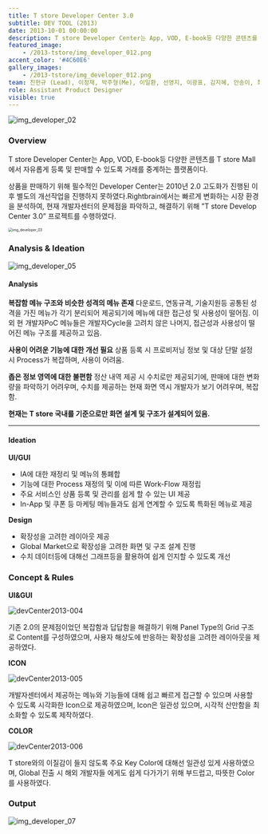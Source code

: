 ```yaml
---
title: T store Developer Center 3.0
subtitle: DEV TOOL (2013)
date: 2013-10-01 00:00:00
description: T store Developer Center는 App, VOD, E-book등 다양한 콘텐츠를 T store Mall에서 자유롭게 등록 및 판매할 수 있도록 거래를 중계하는 플랫폼이다. 상품을 판매하기 위해 필수적인 Developer Center는 2010년 2.0 고도화가 진행된 이후 별도의 개선작업을 진행하지 못하였다. 우리는 빠르게 변화하는 시장 환경을 분석하여, 현재 개발자센터의 문제점을 파악하고, 해결하기 위해 ”T store Develop Center 3.0” 프로젝트를 수행하였다.
featured_image:
    - /2013-tstore/img_developer_012.png
accent_color: '#4C60E6'
gallery_images: 
    - /2013-tstore/img_developer_012.png
team: 진헌규 (Lead), 이정재, 박주형(Me), 이일환, 선영지, 이광표, 김지혜, 안송이, 최윤미, 윤혜진, 김태숙, 강송희
role: Assistant Product Designer
visible: true
---
```


![img_developer_02](../images/projects/2013-tstore/img_developer_02.png)

### Overview

T store Developer Center는 App, VOD, E-book등 다양한 콘텐츠를 T store Mall에서 자유롭게 등록 및 판매할 수 있도록 거래를 중계하는 플랫폼이다.

상품을 판매하기 위해 필수적인 Developer Center는 2010년 2.0 고도화가 진행된 이후 별도의 개선작업을 진행하지 못하였다.Rightbrain에서는 빠르게 변화하는 시장 환경을 분석하여, 현재 개발자센터의 문제점을 파악하고, 해결하기 위해 ”T store Develop Center 3.0” 프로젝트를 수행하였다.

<img src="../images/projects/2013-tstore/img_developer_03.png" alt="img_developer_03" style="zoom:50%;" />

### Analysis & Ideation

![img_developer_05](../images/projects/2013-tstore/img_developer_05.png)

#### Analysis 

**복잡함 메뉴 구조와 비슷한 성격의 메뉴 존재**
다운로드, 연동규격, 기술지원등 공통된 성격을 가진 메뉴가 각기 분리되어 제공되기에 메뉴에 대한 접근성 및 사용성이 떨어짐. 이 외 현 개발자PoC 메뉴들은 개발자Cycle을 고려치 않은 나머지, 접근성과 사용성이 떨어진 메뉴 구조를 제공하고 있음.

**사용이 어려운 기능에 대한 개선 필요**
상품 등록 시 프로비저닝 정보 및 대상 단말 설정 시 Process가 복잡하며, 사용이 어려움.

**좁은 정보 영역에 대한 불편함**
정산 내역 제공 시 수치로만 제공되기에, 판매에 대한 변화량을 파악하기 어려우며, 수치를 제공하는 현재 화면 역시 개발자가 보기 어려우며, 복잡함.

**현재는 T store 국내를 기준으로만 화면 설계 및 구조가 설계되어 있음.**

------

#### Ideation

**UI/GUI**

- IA에 대한 재정리 및 메뉴의 통폐합
- 기능에 대한 Process 재정의 및 이에 따른 Work-Flow 재정립
- 주요 서비스인 상품 등록 및 관리를 쉽게 할 수 있는 UI 제공
- In-App 및 쿠폰 등 마케팅 메뉴들과도 쉽게 연계할 수 있도록 특화된 메뉴로 제공

**Design**
- 확장성을 고려한 레이아웃 제공
- Global Market으로 확장성을 고려한 화면 및 구조 설계 진행
- 수치 데이터등에 대해선 그래프등을 활용하여 쉽게 인지할 수 있도록 개선

### Concept & Rules

**UI&GUI**

![devCenter2013-004](../images/projects/2013-tstore/devCenter2013-004.png)

기존 2.0의 문제점이었던 복잡함과 답답함을 해결하기 위해 Panel Type의 Grid 구조로 Content를 구성하였으며, 사용자 해상도에 반응하는 확장성을 고려한 레이아웃을 제공하였다.

**ICON**

![devCenter2013-005](../images/projects/2013-tstore/devCenter2013-005.png)

개발자센터에서 제공하는 메뉴와 기능들에 대해 쉽고 빠르게 접근할 수 있으며 사용할 수 있도록 시각화한 Icon으로 제공하였으며, Icon은 일관성 있으며, 시각적 산만함을 최소화할 수 있도록 제작하였다.

**COLOR**

![devCenter2013-006](../images/projects/2013-tstore/devCenter2013-006.png)

T store와의 이질감이 들지 않도록 주요 Key Color에 대해선 일관성 있게 사용하였으며, Global 진출 시 해외 개발자들 에게도 쉽게 다가가기 위해 부드럽고, 따뜻한 Color를 사용하였다.



### Output

![img_developer_07](../images/projects/2013-tstore/img_developer_07.png)
